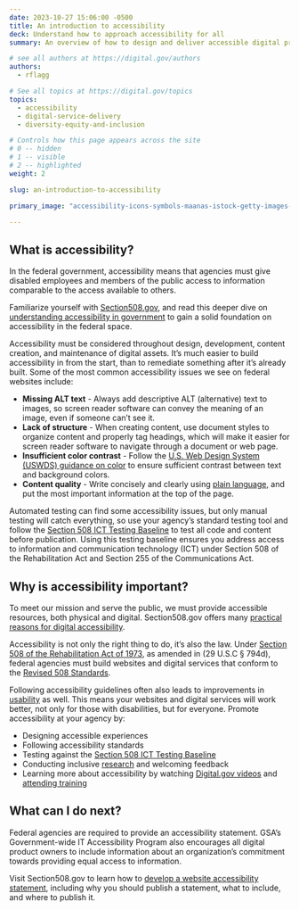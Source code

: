 ```yaml
---
date: 2023-10-27 15:06:00 -0500
title: An introduction to accessibility
deck: Understand how to approach accessibility for all
summary: An overview of how to design and deliver accessible digital products and services in the federal government

# see all authors at https://digital.gov/authors
authors:
  - rflagg

# See all topics at https://digital.gov/topics
topics:
  - accessibility
  - digital-service-delivery
  - diversity-equity-and-inclusion

# Controls how this page appears across the site
# 0 -- hidden
# 1 -- visible
# 2 -- highlighted
weight: 2

slug: an-introduction-to-accessibility

primary_image: "accessibility-icons-symbols-maanas-istock-getty-images-1073019390"

---
```


## What is accessibility?

In the federal government, accessibility means that agencies must give disabled employees and members of the public access to information comparable to the access available to others.

Familiarize yourself with [Section508,gov](https://www.section508.gov/), and read this deeper dive on [understanding accessibility in government](https://digital.gov/resources/introduction-accessibility) to gain a solid foundation on accessibility in the federal space.

Accessibility must be considered throughout design, development, content creation, and maintenance of digital assets. It’s much easier to build accessibility in from the start, than to remediate something after it’s already built. Some of the most common accessibility issues we see on federal websites include:

- **Missing ALT text** - Always add descriptive ALT (alternative) text to images, so screen reader software can convey the meaning of an image, even if someone can’t see it.
- **Lack of structure** - When creating content, use document styles to organize content and properly tag headings, which will make it easier for screen reader software to navigate through a document or web page.
- **Insufficient color contrast** - Follow the [U.S. Web Design System (USWDS) guidance on color](https://designsystem.digital.gov/utilities/color/) to ensure sufficient contrast between text and background colors.
- **Content quality** - Write concisely and clearly using [plain language](https://digital.gov/resources/an-introduction-to-plain-language/?dg), and put the most important information at the top of the page.

Automated testing can find some accessibility issues, but only manual testing will catch everything, so use your agency’s standard testing tool and follow the [Section 508 ICT Testing Baseline](https://ictbaseline.access-board.gov/) to test all code and content before publication. Using this testing baseline ensures you address access to information and communication technology (ICT) under Section 508 of the Rehabilitation Act and Section 255 of the Communications Act.

## Why is accessibility important?

To meet our mission and serve the public, we must provide accessible resources, both physical and digital. Section508.gov offers many [practical reasons for digital accessibility](https://www.section508.gov/manage/benefits-of-accessibility/).

Accessibility is not only the right thing to do, it’s also the law. Under [Section 508 of the Rehabilitation Act of 1973](https://www.section508.gov/manage/laws-and-policies/), as amended in (29 U.S.C § 794d), federal agencies must build websites and digital services that conform to the [Revised 508 Standards](https://www.access-board.gov/guidelines-and-standards/communications-and-it/about-the-ict-refresh/final-rule/text-of-the-standards-and-guidelines).

Following accessibility guidelines often also leads to improvements in [usability](https://digital.gov/topics/usability/) as well. This means your websites and digital services will work better, not only for those with disabilities, but for everyone. Promote accessibility at your agency by:

- Designing accessible experiences
- Following accessibility standards
- Testing against the [Section 508 ICT Testing Baseline](https://ictbaseline.access-board.gov/)
- Conducting inclusive [research](https://digital.gov/topics/research/) and welcoming feedback
- Learning more about accessibility by watching [Digital.gov videos](https://www.youtube.com/playlist?list=PLd9b-GuOJ3nFHykZgRBZ7_bzwfZ526rxm) and [attending training](https://www.section508.gov/training/)

## What can I do next?

Federal agencies are required to provide an accessibility statement. GSA’s Government-wide IT Accessibility Program also encourages all digital product owners to include information about an organization’s commitment towards providing equal access to information.

Visit Section508.gov to learn how to [develop a website accessibility statement](https://www.section508.gov/manage/laws-and-policies/website-accessibility-statement/), including why you should publish a statement, what to include, and where to publish it.
